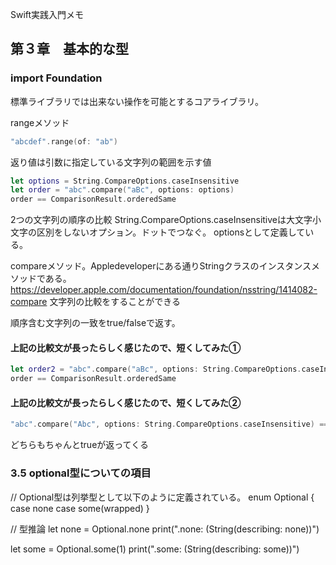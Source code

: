 Swift実践入門メモ
## 第３章　基本的な型

### import Foundation
標準ライブラリでは出来ない操作を可能とするコアライブラリ。

rangeメソッド
```swift
"abcdef".range(of: "ab")
```
返り値は引数に指定している文字列の範囲を示す値
```swift
let options = String.CompareOptions.caseInsensitive
let order = "abc".compare("aBc", options: options)
order == ComparisonResult.orderedSame
```
2つの文字列の順序の比較
String.CompareOptions.caseInsensitiveは大文字小文字の区別をしないオプション。ドットでつなぐ。
optionsとして定義している。

compareメソッド。Appledeveloperにある通りStringクラスのインスタンスメソッドである。
https://developer.apple.com/documentation/foundation/nsstring/1414082-compare
文字列の比較をすることができる

順序含む文字列の一致をtrue/falseで返す。


#### 上記の比較文が長ったらしく感じたので、短くしてみた①
```swift
let order2 = "abc".compare("aBc", options: String.CompareOptions.caseInsensitive)
order == ComparisonResult.orderedSame
```
#### 上記の比較文が長ったらしく感じたので、短くしてみた②
```swift
"abc".compare("Abc", options: String.CompareOptions.caseInsensitive) == ComparisonResult.orderedSame
```

どちらもちゃんとtrueが返ってくる



### 3.5 optional型についての項目

// Optional型は列挙型として以下のように定義されている。
enum Optional<wrapped> {
    case none
    case some(wrapped)
}

// 型推論
let none = Optional<Int>.none
print(".none: \(String(describing: none))")

let some = Optional<Int>.some(1)
print(".some: \(String(describing: some))")

